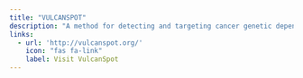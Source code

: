 ```yaml
---
title: "VULCANSPOT"
description: "A method for detecting and targeting cancer genetic dependencies."
links:
  - url: 'http://vulcanspot.org/'
    icon: "fas fa-link"
    label: Visit VulcanSpot
---
```

